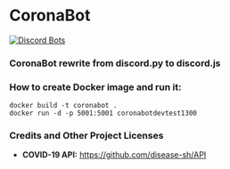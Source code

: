 # CoronaBot
[![Discord Bots](https://top.gg/api/widget/status/692525015668621321.svg)](https://top.gg/bot/692525015668621321)

### CoronaBot rewrite from discord.py to discord.js

### How to create Docker image and run it:

```
docker build -t coronabot .
docker run -d -p 5001:5001 coronabotdevtest1300
```

### Credits and Other Project Licenses

- **COVID-19 API:** https://github.com/disease-sh/API

